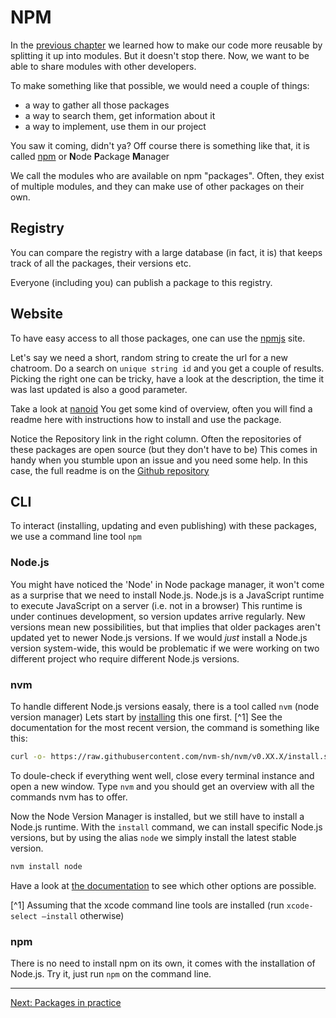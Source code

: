 # NPM

In the [previous chapter](packages-01-modules.md) we learned how to make our code more reusable by splitting it up into modules. But it doesn't stop there. Now, we want to be able to share modules with other developers.

To make something like that possible, we would need a couple of things:

- a way to gather all those packages
- a way to search them, get information about it
- a way to implement, use them in our project

You saw it coming, didn't ya? Off course there is something like that, it is called [npm](https://docs.npmjs.com/about-npm) or **N**ode **P**ackage **M**anager

We call the modules who are available on npm "packages". Often, they exist of multiple modules, and they can make use of other packages on their own.

## Registry

You can compare the registry with a large database (in fact, it is) that keeps track of all the packages, their versions etc.

Everyone (including you) can publish a package to this registry.

## Website

To have easy access to all those packages, one can use the [npmjs](https://www.npmjs.com/) site.

Let's say we need a short, random string to create the url for a new chatroom. Do a search on `unique string id` and you get a couple of results. Picking the right one can be tricky, have a look at the description, the time it was last updated is also a good parameter.

Take a look at [nanoid](https://www.npmjs.com/package/nanoid) You get some kind of overview, often you will find a readme here with instructions how to install and use the package.

Notice the Repository link in the right column. Often the repositories of these packages are open source (but they don't have to be) This comes in handy when you stumble upon an issue and you need some help. In this case, the full readme is on the [Github repository](https://github.com/ai/nanoid)

## CLI

To interact (installing, updating and even publishing) with these packages, we use a command line tool `npm`

### Node.js

You might have noticed the 'Node' in Node package manager, it won't come as a surprise that we need to install Node.js. Node.js is a JavaScript runtime to execute JavaScript on a server (i.e. not in a browser) This runtime is under continues development, so version updates arrive regularly. New versions mean new possibilities, but that implies that older packages aren't updated yet to newer Node.js versions. If we would _just_ install a Node.js version system-wide, this would be problematic if we were working on two different project who require different Node.js versions.

### nvm

To handle different Node.js versions easaly, there is a tool called `nvm` (node version manager) Lets start by [installing](https://github.com/nvm-sh/nvm#installing-and-updating) this one first. [^1] See the documentation for the most recent version, the command is something like this:

```bash
curl -o- https://raw.githubusercontent.com/nvm-sh/nvm/v0.XX.X/install.sh | bash
```

To doule-check if everything went well, close every terminal instance and open a new window. Type `nvm` and you should get an overview with all the commands nvm has to offer.

Now the Node Version Manager is installed, but we still have to install a Node.js runtime. With the `install` command, we can install specific Node.js versions, but by using the alias `node` we simply install the latest stable version.

```bash
nvm install node
```

Have a look at [the documentation](https://github.com/nvm-sh/nvm#usage) to see which other options are possible.

[^1] Assuming that the xcode command line tools are installed (run `xcode-select –install` otherwise)

### npm

There is no need to install npm on its own, it comes with the installation of Node.js. Try it, just run `npm` on the command line.

---

[Next: Packages in practice](packages-03-practice)
